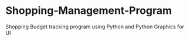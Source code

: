 # Shopping-Management-Program
Shopping Budget tracking program using Python and Python Graphics for UI
